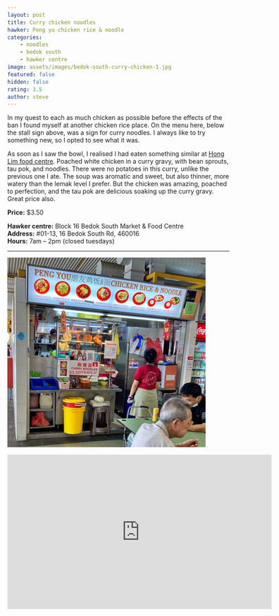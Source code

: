 ```yaml
---
layout: post
title: Curry chicken noodles
hawker: Peng yu chicken rice & noodle
categories: 
    - noodles
    - bedok south
    - hawker centre
image: assets/images/bedok-south-curry-chicken-1.jpg
featured: false
hidden: false
rating: 3.5
author: steve
---
```

In my quest to each as much chicken as possible before the effects of the ban I found myself at another chicken rice place. On the menu here, below the stall sign above, was a sign for curry noodles. I always like to try something new, so I opted to see what it was.

As soon as I saw the bowl, I realised I had eaten something similar at [Hong Lim food centre](https://www.misstamchiak.com/heng-kee-curry-chicken-noodle/). Poached white chicken in a curry gravy, with bean sprouts, tau pok, and noodles. There were no potatoes in this curry, unlike the previous one I ate. The soup was aromatic and sweet, but also thinner, more watery than the lemak level I prefer. But the chicken was amazing, poached to perfection, and the tau pok are delicious soaking up the curry gravy. Great price also.

**Price:** $3.50  

**Hawker centre:** Block 16 Bedok South Market & Food Centre  
**Address:**  #01-13, 16 Bedok South Rd, 460016  
**Hours:** 7am – 2pm (closed tuesdays)  

***  

![Peng yu chicken rice & noodle](/assets/images/bedok-south-curry-chicken-2.jpg "Peng yu chicken rice & noodle stall")

<iframe src="https://www.google.com/maps/embed?pb=!1m14!1m8!1m3!1d15955.033994123885!2d103.935054!3d1.3206481!3m2!1i1024!2i768!4f13.1!3m3!1m2!1s0x0%3A0x714686f7ceb0dad5!2sBlock%2016%20Bedok%20South%20Market%20%26%20Food%20Centre!5e0!3m2!1sen!2ssg!4v1629178820137!5m2!1sen!2ssg" width="600" height="350" style="border:0;" allowfullscreen="" loading="lazy"></iframe>